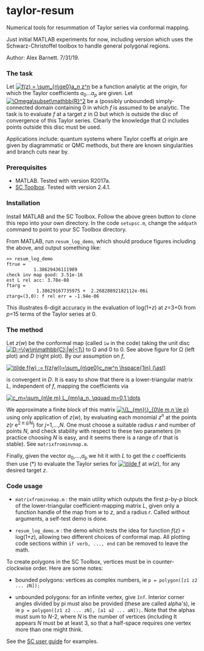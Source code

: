 # taylor-resum

Numerical tools for resummation of Taylor series via conformal mapping.

Just initial MATLAB experiments for now, including version which uses
the Schwarz-Christoffel toolbox to handle general polygonal regions.

Author: Alex Barnett. 7/31/19.


### The task

Let
<a href="https://www.codecogs.com/eqnedit.php?latex=\inline&space;f(z)&space;=&space;\sum_{n\ge0}a_n&space;z^n" target="_blank"><img src="https://latex.codecogs.com/gif.latex?\inline&space;f(z)&space;=&space;\sum_{n\ge0}a_n&space;z^n" title="f(z) = \sum_{n\ge0}a_n z^n" /></a>
be a function analytic at the origin, for which the Taylor coefficients
_a_<sub>0</sub>..._a_<sub>_p_</sub> are given.
Let
<a href="https://www.codecogs.com/eqnedit.php?latex=\inline&space;\Omega\subset\mathbb{R}^2" target="_blank"><img src="https://latex.codecogs.com/gif.latex?\inline&space;\Omega\subset\mathbb{R}^2" title="\Omega\subset\mathbb{R}^2" /></a>
be a (possibly unbounded) simply-connected domain containing 0
in which _f_ is assumed to be analytic.
The task is to evaluate _f_ at a target _z_ in &Omega; but which is
outside the disc of convergence of this Taylor series.
Clearly the knowledge that &Omega; includes points outside this disc
must be used.

Applications include: quantum systems where Taylor coeffs at origin
are given by diagrammatic or QMC methods, but there are known singularities
and branch cuts near by.

### Prerequisites

* MATLAB. Tested with version R2017a.
* [SC Toolbox](http://www.math.udel.edu/~driscoll/SC/). Tested with version 2.4.1.

### Installation

Install MATLAB and the SC Toolbox.
Follow the above green button to clone this repo into your own directory.
In the code `setupsc.m`, change the `addpath` command to point to your
SC Toolbox directory.

From MATLAB, run `resum_log_demo`, which should produce figures including the above, and output something like:

```
>> resum_log_demo
ftrue =
          1.38629436111989
check inv map good: 3.51e-16
est L rel acc: 3.78e-08
ftarg =
           1.38629167735975 +  2.26828892182112e-06i
ztarg=(3,0): f rel err = -1.94e-06
```

This illustrates 6-digit accuracy in the evaluation of log(1+_z_) at
_z_=3+0i from _p_=15 terms of the Taylor series at 0.


### The method

Let _z_(_w_) be the conformal map (called `iw` in the code) taking the unit disc
<a href="https://www.codecogs.com/eqnedit.php?latex=\inline&space;D:=\{w\in\mathbb{C}:|w|<1\}" target="_blank"><img src="https://latex.codecogs.com/gif.latex?\inline&space;D:=\{w\in\mathbb{C}:|w|<1\}" title="D:=\{w\in\mathbb{C}:|w|<1\}" /></a>
to &Omega; and 0 to 0.
See above figure for &Omega; (left plot) and _D_ (right plot).
By our assumption on _f_,

<a href="https://www.codecogs.com/eqnedit.php?latex=\tilde&space;f(w)&space;:=&space;f(z(w))=\sum_{n\ge0}c_nw^n&space;\hspace{1in}&space;(\ast)" target="_blank"><img src="https://latex.codecogs.com/gif.latex?\tilde&space;f(w)&space;:=&space;f(z(w))=\sum_{n\ge0}c_nw^n&space;\hspace{1in}&space;(\ast)" title="\tilde f(w) := f(z(w))=\sum_{n\ge0}c_nw^n \hspace{1in} (\ast)" /></a>

is convergent in _D_.
It is easy to show that there is a lower-triangular matrix _L_,
independent of _f_, mapping the coefficients via

<a href="https://www.codecogs.com/eqnedit.php?latex=c_m=\sum_{n\le&space;m}&space;L_{mn}a_n,&space;\qquad&space;m=0,1,\dots" target="_blank"><img src="https://latex.codecogs.com/gif.latex?c_m=\sum_{n\le&space;m}&space;L_{mn}a_n,&space;\qquad&space;m=0,1,\dots" title="c_m=\sum_{n\le m} L_{mn}a_n, \qquad m=0,1,\dots" /></a>

We approximate a finite block of this matrix 
<a href="https://www.codecogs.com/eqnedit.php?latex=\inline&space;\{L_{mn}\}_{0\le&space;m,n&space;\le&space;p}" target="_blank"><img src="https://latex.codecogs.com/gif.latex?\inline&space;\{L_{mn}\}_{0\le&space;m,n&space;\le&space;p}" title="\{L_{mn}\}_{0\le m,n \le p}" /></a>
using only application of _z_(_w_), by evaluating each monomial
_z_<sup>_n_</sup> at the points _z_(_r_ e<sup>2 &pi; _ij/N_</sup>)
for _j_=1,...,_N_.
One must choose a suitable radius _r_ and number of points _N_, and check
stability with respect to these two parameters (in practice choosing
_N_ is easy, and it seems there is a range of _r_ that is stable).
See `matrixfrominvmap.m`.

Finally, given the vector _a_<sub>0</sub>,...,_a_<sub>p</sub>
we hit it with _L_ to get the _c_ coefficients
then use (*) to evaluate the Taylor series for 
<a href="https://www.codecogs.com/eqnedit.php?latex=\inline&space;\tilde&space;f" target="_blank"><img src="https://latex.codecogs.com/gif.latex?\inline&space;\tilde&space;f" title="\tilde f" /></a> at _w_(_z_), for any desired
target _z_.


### Code usage

* `matrixfrominvmap.m` : the main utility which outputs the first _p_-by-_p_ block of the lower-triangular coefficient-mapping matrix _L_, given only a function handle of the map from _w_ to _z_, and a radius _r_. Called without arguments, a self-test demo is done.

* `resum_log_demo.m` : the demo which tests the idea for function _f_(_z_) = log(1+_z_), allowing two different choices of conformal map. All plotting code sections within `if verb, ..., end` can be removed to leave the math.



To create polygons in the SC Toolbox, vertices must be in counter-clockwise order. Here are some notes:

* bounded polygons: vertices as complex numbers, ie `p = polygon([z1 z2 ... zN]);`

* unbounded polygons: for an infinite vertex, give `Inf`.
Interior corner angles divided by pi must also be provided
(these are called alpha's), ie
ie `p = polygon([z1 z2 ... zN], [a1 a2 ... aN]);`. Note that the alphas must
sum to _N_-2, where _N_ is the number of vertices (including 
It appears _N_ must be at least 3, so that a half-space requires one vertex
more than one might think.

See the [SC user guide](http://www.math.udel.edu/~driscoll/SC/guide.pdf)
for examples.


